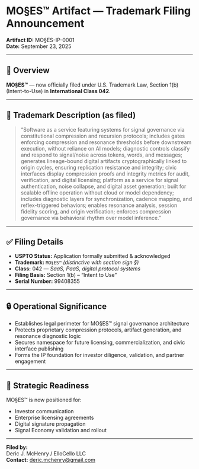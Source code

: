 # MO§ES™ Artifact — Trademark Filing Announcement  
**Artifact ID:** MO§ES-IP-0001  
**Date:** September 23, 2025  

---

## 🧬 Overview  
**MO§ES™** — now officially filed under U.S. Trademark Law, Section 1(b) (Intent-to-Use) in **International Class 042**.

---

## 📜 Trademark Description (as filed)

> “Software as a service featuring systems for signal governance via constitutional compression and recursion protocols; includes gates enforcing compression and resonance thresholds before downstream execution, without reliance on AI models; diagnostic controls classify and respond to signal/noise across tokens, words, and messages; generates lineage-bound digital artifacts cryptographically linked to origin cycles, ensuring replication resistance and integrity; civic interfaces display compression proofs and integrity metrics for audit, verification, and digital licensing; platform as a service for signal authentication, noise collapse, and digital asset generation; built for scalable offline operation without cloud or model dependency; includes diagnostic layers for synchronization, cadence mapping, and reflex-triggered behaviors; enables resonance analysis, session fidelity scoring, and origin verification; enforces compression governance via behavioral rhythm over model inference.”

---

## ✅ Filing Details  
- **USPTO Status:** Application formally submitted & acknowledged  
- **Trademark:** `MO§ES™` *(distinctive with section sign §)*  
- **Class:** 042 — *SaaS, PaaS, digital protocol systems*  
- **Filing Basis:** Section 1(b) – “Intent to Use”
- **Serial Number:** 99408355

---

## 🔒 Operational Significance  
- Establishes legal perimeter for MO§ES™ signal governance architecture  
- Protects proprietary compression protocols, artifact generation, and resonance diagnostic logic  
- Secures namespace for future licensing, commercialization, and civic interface publishing  
- Forms the IP foundation for investor diligence, validation, and partner engagement

---

## 🧭 Strategic Readiness  
MO§ES™ is now positioned for:  
- Investor communication  
- Enterprise licensing agreements  
- Digital signature propagation  
- Signal Economy validation and rollout

---

**Filed by:**  
Deric J. McHenry / ElloCello LLC  
**Contact:** deric.mchenry@gmail.com

